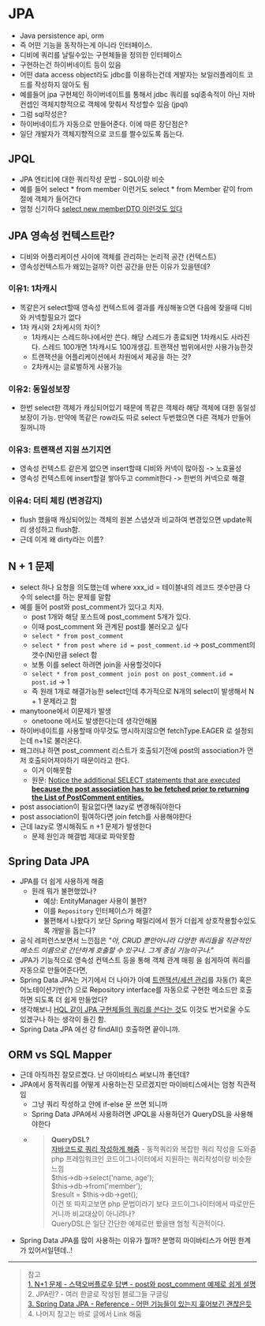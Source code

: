 
# JPA
- Java persistence api, orm
- 즉 어떤 기능을 동작하는게 아니라 인터페이스.
- 디비에 쿼리를 날릴수있는 구현체들을 정의한 인터페이스
- 구현하는건 하이버네이트 등이 있음
- 어떤 data access object라도  jdbc를 이용하는건데 게발자는 보일러플레이트 코드를 작성하지 않아도 됨
- 예를들어 jpa 구현체인 하이버네이트를 통해서 jdbc 쿼리를 sql종속적이 아닌 자바 컨셉인 객체지향적으로 객체에 맞춰서 작성할수 있음 (jpql)
- 그럼 sql작성은?
- 하이버네이트가 자동으로 만들어준다. 이에 따른 장단점은?
- 일단 개발자가 객체지향적으로 코드를 짤수있도록 돕는다.

## JPQL
- JPA 엔티티에 대한 쿼리작성 문법 - SQL이랑 비슷
- 예를 들어 select * from member 이런거도 select * from Member 같이 from 절에 객체가 들어간다
- 엄청 신기하다 [select new memberDTO 이런것도 있다](https://doing7.tistory.com/133#:~:text=%EC%A0%84%EC%B2%B4%20%ED%81%B4%EB%9E%98%EC%8A%A4%EB%AA%85%20%EC%9E%85%EB%A0%A5-,select%20new%20%ED%8C%A8%ED%82%A4%EC%A7%80%EB%AA%85.memberDTO(m.username%2C%20m.age)%20from%20Member%20as%20m,-%F0%9F%8C%B1%C2%A0%EC%97%94%ED%8B%B0%ED%8B%B0%20%ED%95%84%EB%93%9C%EC%9D%98%20%EB%91%90%EA%B0%80%EC%A7%80)

## JPA 영속성 컨텍스트란?
- 디비와 어플리케이션 사이에 객체를 관리하는 논리적 공간 (컨텍스트)
- 영속성컨텍스트가 왜있는걸까? 이런 공간을 만든 이유가 있을텐데?
### 이유1: 1차캐시
  - 똑같은거 select할때 영속성 컨텍스트에 결과를 캐싱해놓으면 다음에 찾을때 디비와 커넥할필요가 없다
  - 1차 캐시와 2차케시의 차이?
      - 1차캐시는 스레드하나에서만 쓴다. 해당 스레드가 종료되면 1차캐시도 사라진다. 스레드 100개면 1차캐시도 100개생김. 트랜잭션 범위에서만 사용가능한것
      - 트랜잭션을 어플리케이션에서 차원에서 제공을 하는 것?
      - 2차캐시는 글로벌하게 사용가능
### 이유2: 동일성보장
  - 한번 select한 객체가 캐싱되어있기 때문에 똑같은 객체라 해당 객체에 대한 동일성 보장이 가능. 만약에 똑같은 row라도 따로 select 두번했으면 다른 객체가 만들어질꺼니까
### 이유3: 트랜잭션 지원 쓰기지연
  - 영속성 컨텍스트 같은게 없으면 insert할때 디비와 커넥이 많아짐 -> 노효율성
  - 영속성 컨텍스트에 insert할걸 쌓아두고 commit한다 -> 한번의 커넥으로 해결
### 이유4: 더티 체킹 (변경감지)
  - flush 했을때 캐싱되어있는 객체의 원본 스냅샷과 비교하여 변경있으면 update쿼리 생성하고 flush함.
  - 근데 이게 왜 dirty라는 이름?

## N + 1 문제
- select 하나 요청을 의도했는데 where xxx_id = 테이블내의 레코드 갯수만큼 다수의 select를 하는 문제를 말함
- 예를 들어 post와 post_comment가 있다고 치자.
    - post 1개와 해당 포스트에 post_comment 5개가 있다.
    - 이때 post_comment 와 관계된 post를 불러오고 싶다
    - `select * from post_comment`
    - `select * from post where id = post_comment.id` -> post_comment의 갯수(N)만큼 select 함
    - 보통 이를 select 하려면 join을 사용할것이다
    - `select * from post_comment join post on post_comment.id = post.id` -> 1
    - 즉 원래 1개로 해결가능한 select인데 추가적으로 N개의 select이 발생해서 N + 1 문제라고 함
- manytoone에서 이문제가 발생
    - onetoone 에서도 발생한다는데 생각안해봄
- 하이버네이트를 사용할때 아무것도 명시하지않으면 fetchType.EAGER 로 설정되는데 n+1로 불러온다.
- 왜그러냐 하면 post_comment 리스트가 호출되기전에 post의 association가 먼저 호출되어져야하기 때문이라고 한다.
    - 이거 이해못함
    - 원문: [Notice the additional SELECT statements that are executed **because the post association has to be fetched prior to returning the List of PostComment entities.**](https://stackoverflow.com/questions/97197/what-is-the-n1-selects-problem-in-orm-object-relational-mapping/39696775#:~:text=WHERE%20p.id%20%3D%204-,Notice%20the%20additional%20SELECT%20statements%20that%20are%20executed%20because%20the%20post%20association%20has%20to%20be%20fetched%20prior%20to%20returning%20the%20List%20of%20PostComment%20entities.,-Unlike%20the%20default)
- post association이 필요없다면 lazy로 변경해줘야한다 
- post association이 필여하다면 join fetch를 사용해야한다
- 근데 lazy로 명시해줘도 n +1 문제가 발생한다
    - 문제 원인과 해결법 제대로 파악못함

## Spring Data JPA
- JPA를 더 쉽게 사용하게 해줌
    - 원래 뭐가 불편했었나?
        - 예상: EntityManager 사용이 불편?
        - 이를 `Repository` 인터페이스가 해결?
        - 불편해서 나왔다기 보단 Spring 패밀리에서 뭔가 더쉽게 상호작용할수있도록 개발을 돕는다?
- 공식 레퍼런스보면서 느낀점은 _"아, CRUD 뿐만아니라 다양한 쿼리들을 직관적인 메소드 이름으로 간단하게 호출할 수 있구나. 그게 중심 기능이구나."_
- JPA가 기능적으로 영속성 컨텍스트 등을 통해 객체 관계 매핑 을 쉽게하여 쿼리를 자동으로 만들어준다면,
- Spring Data JPA는 거기에서 더 나아가 아예 [트랜잭션/세션 관리](https://onecellboy.tistory.com/349#:~:text=hibernate%20%EB%A5%BC%20%ED%86%B5%ED%95%9C%20%EC%BF%BC%EB%A6%AC%20%EC%8B%A4%ED%96%89)를 자동(?) 혹은 어노테이션기반(?) 으로 Repository interface를 자동으로 구현한 메소드만 호출하면 되도록 더 쉽게 만들었다?
- 생각해보니 [HQL 같이 JPA 구현체들의 쿼리를 쓴다는 것](https://null486.tistory.com/17)도 이것도 번거로울 수도 있겠구나 하는 생각이 들긴 함.
- Spring Data JPA 에선 걍 findAll() 호출하면 끝이니까.


## ORM vs SQL Mapper

- 근데 아직까진 잘모르곘다. 난 마이바티스 써보니까 좋던데?
- JPA에서 동적쿼리를 어떻게 사용하는진 모르겠지만 마이바티스에서는 엄청 직관적임
    - 그냥 쿼리 작성하고 안에 if-else 문 쓰면 되니까
    - Spring Data JPA에서 사용하려면 JPQL을 사용하던가 QueryDSL을 사용해야한다
    - > **QueryDSL?**    
    [자바코드로 쿼리 작성하게 해줌](https://doing7.tistory.com/123#:~:text=%F0%9F%8C%B1-,JPQL%20vs%20Querydsl%20%EB%B9%84%EA%B5%90,-%EC%BF%BC%EB%A6%AC%EB%A5%BC%20%EC%9E%90%EB%B0%94%EC%BD%94%EB%93%9C%EB%A1%9C%20%EC%9E%91%EC%84%B1%ED%95%9C) - 동적쿼리와 복잡한 쿼리 작성을 도와줌   
    php 프레임워크인 코드이그나이터에서 지원하는 쿼리작성이랑 비슷한 느낌   
    $this->db->select('name, age');   
    $this->db->from('member');   
    $result = $this->db->get();   
    이건 또 따지고보면 php 문법이라기 보다 코드이그나이터에서 따로만든 거니까 비교대상이 아니려나?   
    QueryDSL은 일단 간단한 예제로만 봤을땐 엄청 직관적이다.   
- Spring Data JPA를 많이 사용하는 이유가 뭘까? 분명히 마이바티스가 어떤 한계가 있어서일텐데..!

    

---
> 참고   
> [1. N+1 문제 - 스택오버플로우 답변 - post와 post_comment 예제로 쉽게 설명](https://stackoverflow.com/a/39696775/14058876)   
> 2. JPA란? - 여러 한글로 작성된 블로그들 구글링   
> [3. Spring Data JPA - Reference - 어떤 기능들이 있는지 훑어보긴 괜찮은듯](https://docs.spring.io/spring-data/jpa/docs/current/reference/html/#repositories.create-instances)   
> 4. 나머지 참고는 바로 글에서 Link 해둠   
